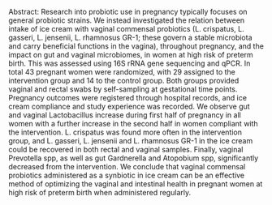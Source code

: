 Abstract: Research into probiotic use in pregnancy typically focuses on general probiotic strains. 
We instead investigated the relation between intake of ice cream with vaginal commensal probiotics 
(L. crispatus, L. gasseri, L. jensenii, L. rhamnosus GR-1; these govern a stable microbiota and carry 
beneficial functions in the vagina), throughout pregnancy, and the impact on gut and vaginal microbiomes, 
in women at high risk of preterm birth. This was assessed using 16S rRNA gene sequencing and qPCR. In total 43
pregnant women were randomized, with 29 assigned to the intervention group and 14 to the control group. Both groups 
provided vaginal and rectal swabs by self-sampling at gestational time points. Pregnancy outcomes were registered 
through hospital records, and ice cream compliance and study experience was recorded. We observe gut and vaginal Lactobacillus 
increase during first half of pregnancy in all women with a further increase in the second half in women compliant with the 
intervention. L. crispatus was found more often in the intervention group, and L. gasseri, L. jensenii and L. rhamnosus GR-1 in the 
ice cream could be recovered in both rectal and vaginal samples. Finally, vaginal Prevotella spp, as well as gut Gardnerella and Atopobium spp,
significantly decreased from the intervention. We conclude that vaginal commensal probiotics administered as a synbiotic in ice cream can be 
an effective method of optimizing the vaginal and intestinal health in pregnant women at high risk of preterm birth when administered regularly.  


